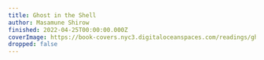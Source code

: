 ```yaml
---
title: Ghost in the Shell
author: Masamune Shirow
finished: 2022-04-25T00:00:00.000Z
coverImage: https://book-covers.nyc3.digitaloceanspaces.com/readings/ghost-in-the-shell-01.jpg
dropped: false
---
```


